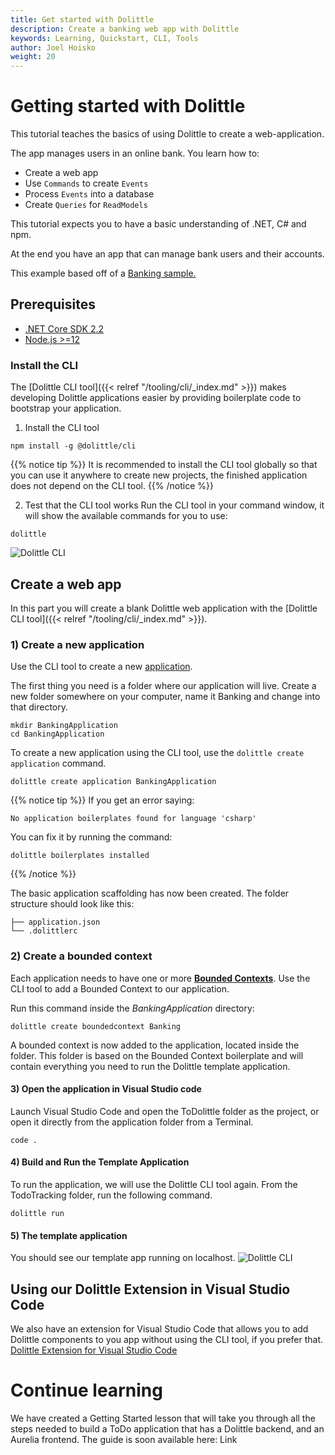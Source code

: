 ```yaml
---
title: Get started with Dolittle
description: Create a banking web app with Dolittle
keywords: Learning, Quickstart, CLI, Tools
author: Joel Hoisko
weight: 20
---
```


# Getting started with Dolittle

This tutorial teaches the basics of using Dolittle to create a web-application. 

The app manages users in an online bank. You learn how to:

* Create a web app
* Use `Commands` to create `Events`
* Process `Events` into a database
* Create  `Queries` for `ReadModels`

This tutorial expects you to have a basic understanding of .NET, C# and npm.

At the end you have an app that can manage bank users and their accounts.

This example based off of a [Banking sample.](https://github.com/dolittle-samples/Bank)

## Prerequisites

* [.NET Core SDK 2.2](https://dotnet.microsoft.com/download/dotnet-core/2.2)
* [Node.js >=12](https://nodejs.org/en/download/)

### Install the CLI

The [Dolittle CLI tool]({{< relref "/tooling/cli/_index.md" >}}) makes developing Dolittle applications easier by providing boilerplate code to bootstrap your application.

1. Install the CLI tool
```console
npm install -g @dolittle/cli
```

{{% notice tip %}}
It is recommended to install the CLI tool globally so that you can use it anywhere to create new projects, the finished application does not depend on the CLI tool.
{{% /notice %}}


2. Test that the CLI tool works
Run the CLI tool in your command window, it will show the available commands for you to use:
```console
dolittle
```
![Dolittle CLI](../images/dolittleCLI.png)


## Create a web app
In this part you will create a blank Dolittle web application with the [Dolittle CLI tool]({{< relref "/tooling/cli/_index.md" >}}).

### 1) Create a new application
Use the CLI tool to create a new [application]().

The first thing you need is a folder where our application will live.
Create a new folder somewhere on your computer, name it Banking and change into that directory.
```console
mkdir BankingApplication
cd BankingApplication
```

To create a new application using the CLI tool, use the `dolittle create application` command.
```console
dolittle create application BankingApplication
```

{{% notice tip %}}
If you get an error saying:
```console
No application boilerplates found for language 'csharp'
```
You can fix it by running the command:
```console
dolittle boilerplates installed
```
{{% /notice %}}

The basic application scaffolding has now been created. The folder structure should look like this:
```
├── application.json
└── .dolittlerc
```

### 2) Create a bounded context
Each application needs to have one or more [**Bounded Contexts**](). Use the CLI tool to add a Bounded Context to our application.

Run this command inside the _BankingApplication_ directory:
```console
dolittle create boundedcontext Banking
```

A bounded context is now added to the application, located inside the folder. This folder is based on the Bounded Context boilerplate and will contain everything you need to run the Dolittle template application.

#### 3) Open the application in Visual Studio code
Launch Visual Studio Code and open the ToDolittle folder as the project, or open it directly from the application folder from a Terminal.
```console
code .
```

#### 4) Build and Run the Template Application
To run the application, we will use the Dolittle CLI tool again. From the TodoTracking folder, run the following command.
```console
dolittle run
```

#### 5) The template application
You should see our template app running on localhost.
![Dolittle CLI](../images/templateApp.png)

## Using our Dolittle Extension in Visual Studio Code
We also have an extension for Visual Studio Code that allows you to add Dolittle components to you app without using the CLI tool, if you prefer that.
[Dolittle Extension for Visual Studio Code](https://marketplace.visualstudio.com/items?itemName=Dolittle.dolittle-vscode)

# Continue learning
We have created a Getting Started lesson that will take you through all the steps needed to build a ToDo application that has a Dolittle backend, and an Aurelia frontend.
The guide is soon available here: Link
